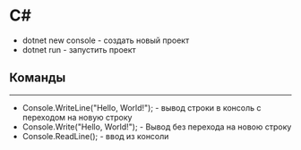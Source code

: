 # C#

* dotnet new console - создать новый проект
* dotnet run - запустить проект

## Команды
---
* Console.WriteLine("Hello, World!"); - вывод строки в консоль с переходом на новую строку
* Console.Write("Hello, World!"); - Вывод без перехода на новою строку
* Console.ReadLine(); - ввод из консоли
